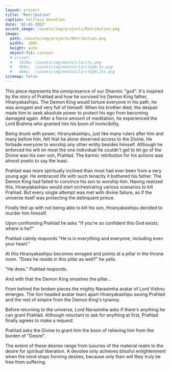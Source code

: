 ```yaml
---
layout: project
title: "Retribution"
caption: Selfless Devotion.
date: '02-01-2022'
accent_image: /assets/img/projects/Retribution.png   
image: 
  path: /assets/img/projects/Retribution.png
  width:  100%
  height: auto
  object-fit: contain
  # srcset: 
  #   1920w: /assets/img/mentalclarity.png
  #   960w:  /assets/img/mentalclarity@0,5x.png
  #   480w:  /assets/img/mentalclarity@0,25x.png
sitemap: false
---
```


This piece represents the omnipresence of our Dharmic "god". It's inspired by the story of Prahlad and how he survived his Demon King father, Hiranyakashipu. 
The Demon King would torture everyone in his path, he was arrogant and very full of himself. When his brother died, the despair made him to seek absolute power to protect his ego from becoming damaged again. After a fierce amount of meditation, he experienced the Lord Brahma who granted him his boon of invincibility. 

Being drunk with power, Hiranyakashipu, just like many rulers after him and many before him, felt that he alone deserved access to the Divine. He forbade everyone to worship any other entity besides himself. Although he enforced his will on most the one individual he couldn't get to let go of the Divine was his own son, Prahlad. The karmic retirbution for his actions was almost poetic to say the least. 

Prahlad was more spiritually inclined than most had ever been from a very young age. He embraced life with such tenacity it bothered his father. The Demon King  had failed to convince his son to worship him. Having realized this, Hiranyakashipu would start orchestrating various scenarios to kill Prahlad. But every single attempt was met with divine failure, as if the universe itself was protecting the delinquent prince. 

Finally fed up with not being able to kill his son, Hiranyakashipu decided to murder him himself. 

Upon confronting Prahlad he asks "If you're so confident this God exists, where is he?"

Prahlad calmly responds "He is in everything and everyone, including even your heart."

At this Hiranyakashipu becomes enraged and points at a pillar in the throne room. 
"Does he reside in this pillar as well?" he yells. 

"He does." Prahlad responds. 

And with that the Demon King smashes the pillar...

From behind the broken pieces the mighty Narasimha avatar of Lord Vishnu emerges. The lion headed avatar tears apart Hiranyakashipu saving Prahlad and the rest of empire from the Demon King's tyranny. 

Before returning to the universe, Lord Narasimha asks if there's anything he can grant Prahlad. Although reluctant to ask for anything at first, Prahlad finally agrees to make a request.  

Prahlad asks the Divine to grant him the boon of relieving him from the burden of "Desire".

The extent of these desires range from luxuries of the material realm to the desire for spiritual liberation. A devotee only achieves blissful enlightenment when the mind stops forming desires, because only then will they truly be free from suffering. 

   